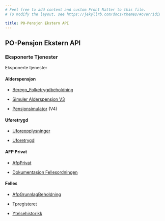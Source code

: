 ```yaml
---
# Feel free to add content and custom Front Matter to this file.
# To modify the layout, see https://jekyllrb.com/docs/themes/#overriding-theme-defaults

title: PO-Pensjon Ekstern API
---
```

## PO-Pensjon Ekstern API

### Eksponerte Tjenester

Eksponerte tjenester

#### Alderspensjon

* [Beregn_Folketrygdbeholdning](api/alderspensjon/folketrygdbeholdning/folketrygdbeholdning.html)

* [Simuler Alderspensjon V3](api/alderspensjon/simulering/simulerAlderspensjonV3.html)

* [Pensjonsimulator](https://pensjonssimulator.ekstern.dev.nav.no/swagger-ui/index.html) (V4)

#### Uføretrygd 

* [Uforeopplysninger](api/uforeopplysninger/uforeopplysninger.html)

* [Uforetrygd](api/uforetrygd/Uforetrygd.html)

#### AFP Privat

* [AfpPrivat](api/afpprivat/AfpPrivat.html)

* [Dokumentasjon Fellesordningen](fellesordningen/fellesordningen.markdown)

#### Felles

* [AfpGrunnlagBeholdning](api/afpgrunnlagbeholdning/afp-grunnlag-beholdning.html)

* [Tpregisteret](api/tpregistert/Tpregisteret.html)

* [Ytelsehistorikk](api/ytelsehistorikk/ytelsehistorikk.html)
